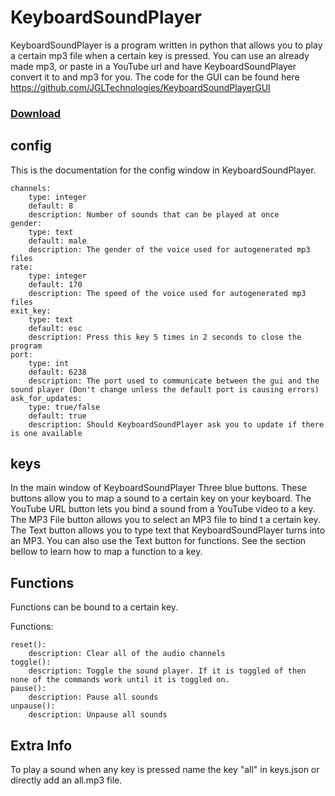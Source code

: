 # KeyboardSoundPlayer

KeyboardSoundPlayer is a program written in python that allows you to play a certain mp3 file when a certain key is
pressed. You can use an already made mp3, or paste in a YouTube url and have KeyboardSoundPlayer convert it to and mp3 for you.
The code for the GUI can be found here https://github.com/JGLTechnologies/KeyboardSoundPlayerGUI

### <a href="https://jgltechnologies.com/KeyboardSoundPlayer/download">Download</a>

## config

This is the documentation for the config window in KeyboardSoundPlayer.

    channels:
        type: integer
        default: 8
        description: Number of sounds that can be played at once
    gender:
        type: text
        default: male
        description: The gender of the voice used for autogenerated mp3 files
    rate:
        type: integer
        default: 170
        description: The speed of the voice used for autogenerated mp3 files
    exit_key:
        type: text
        default: esc
        description: Press this key 5 times in 2 seconds to close the program
    port:
        type: int
        default: 6238
        description: The port used to communicate between the gui and the sound player (Don't change unless the default port is causing errors) 
    ask_for_updates:
        type: true/false
        default: true
        description: Should KeyboardSoundPlayer ask you to update if there is one available

## keys

In the main window of KeyboardSoundPlayer Three blue buttons. These buttons allow you to map a sound to a certain key on your keyboard.
The YouTube URL button lets you bind a sound from a YouTube video to a key. The MP3 File button allows you to select an MP3 file to bind t a certain key.
The Text button allows you to type text that KeyboardSoundPlayer turns into an MP3. You can also use the Text button for functions.
See the section bellow to learn how to map a function to a key.

## Functions

Functions can be bound to a certain key.

Functions:

    reset():
        description: Clear all of the audio channels
    toggle():
        description: Toggle the sound player. If it is toggled of then none of the commands work until it is toggled on.
    pause():
        description: Pause all sounds
    unpause():
        description: Unpause all sounds

## Extra Info

To play a sound when any key is pressed name the key "all" in keys.json or directly add an all.mp3 file.
    

